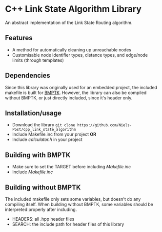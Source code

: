 C++ Link State Algorithm Library
============================

An abstract implementation of the Link State Routing algorithm.

Features 
---
- A method for automatically cleaning up unreachable nodes
- Customisable node identifier types, distance types, and edge/node limits (through templates)

Dependencies
-----
Since this library was originally used for an embedded project, the included makefile is built for [BMPTK](http://github.com/wovo/bmptk).
However, the library can also be compiled without BMPTK, or just directly included, since it's header only. 


Installation/usage
-----
- Download the library `git clone https://github.com/Niels-Post/cpp_link_state_algorithm`
- Include Makefile.inc from your project
    **OR**
- Include *calculator.h* in your project

Building with BMPTK
----
- Make sure to set the TARGET before including *Makefile.inc*
- Include *Makefile.inc*


Building without BMPTK
----
The included makefile only sets some variables, but doesn't do any compiling itself. When building without BMPTK, some variables should be interpreted properly after including.
- HEADERS: all .hpp header files
- SEARCH: the include path for header files of this library 



